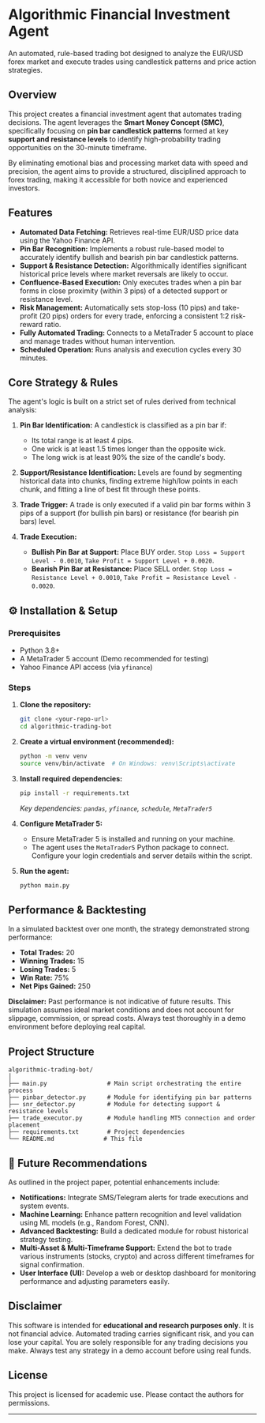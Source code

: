 # Algorithmic Financial Investment Agent

An automated, rule-based trading bot designed to analyze the EUR/USD forex market and execute trades using candlestick patterns and price action strategies.

##  Overview

This project creates a financial investment agent that automates trading decisions. The agent leverages the **Smart Money Concept (SMC)**, specifically focusing on **pin bar candlestick patterns** formed at key **support and resistance levels** to identify high-probability trading opportunities on the 30-minute timeframe.

By eliminating emotional bias and processing market data with speed and precision, the agent aims to provide a structured, disciplined approach to forex trading, making it accessible for both novice and experienced investors.

## Features

*   **Automated Data Fetching:** Retrieves real-time EUR/USD price data using the Yahoo Finance API.
*   **Pin Bar Recognition:** Implements a robust rule-based model to accurately identify bullish and bearish pin bar candlestick patterns.
*   **Support & Resistance Detection:** Algorithmically identifies significant historical price levels where market reversals are likely to occur.
*   **Confluence-Based Execution:** Only executes trades when a pin bar forms in close proximity (within 3 pips) of a detected support or resistance level.
*   **Risk Management:** Automatically sets stop-loss (10 pips) and take-profit (20 pips) orders for every trade, enforcing a consistent 1:2 risk-reward ratio.
*   **Fully Automated Trading:** Connects to a MetaTrader 5 account to place and manage trades without human intervention.
*   **Scheduled Operation:** Runs analysis and execution cycles every 30 minutes.

## Core Strategy & Rules

The agent's logic is built on a strict set of rules derived from technical analysis:

1.  **Pin Bar Identification:** A candlestick is classified as a pin bar if:
    *   Its total range is at least 4 pips.
    *   One wick is at least 1.5 times longer than the opposite wick.
    *   The long wick is at least 90% the size of the candle's body.

2.  **Support/Resistance Identification:** Levels are found by segmenting historical data into chunks, finding extreme high/low points in each chunk, and fitting a line of best fit through these points.

3.  **Trade Trigger:** A trade is only executed if a valid pin bar forms within 3 pips of a support (for bullish pin bars) or resistance (for bearish pin bars) level.

4.  **Trade Execution:**
    *   **Bullish Pin Bar at Support:** Place BUY order. `Stop Loss = Support Level - 0.0010`, `Take Profit = Support Level + 0.0020`.
    *   **Bearish Pin Bar at Resistance:** Place SELL order. `Stop Loss = Resistance Level + 0.0010`, `Take Profit = Resistance Level - 0.0020`.

## ⚙️ Installation & Setup

### Prerequisites

*   Python 3.8+
*   A MetaTrader 5 account (Demo recommended for testing)
*   Yahoo Finance API access (via `yfinance`)

### Steps

1.  **Clone the repository:**
    ```bash
    git clone <your-repo-url>
    cd algorithmic-trading-bot
    ```

2.  **Create a virtual environment (recommended):**
    ```bash
    python -m venv venv
    source venv/bin/activate  # On Windows: venv\Scripts\activate
    ```

3.  **Install required dependencies:**
    ```bash
    pip install -r requirements.txt
    ```
    *Key dependencies: `pandas`, `yfinance`, `schedule`, `MetaTrader5`*

4.  **Configure MetaTrader 5:**
    *   Ensure MetaTrader 5 is installed and running on your machine.
    *   The agent uses the `MetaTrader5` Python package to connect. Configure your login credentials and server details within the script.

5.  **Run the agent:**
    ```bash
    python main.py
    ```

## Performance & Backtesting

In a simulated backtest over one month, the strategy demonstrated strong performance:

*   **Total Trades:** 20
*   **Winning Trades:** 15
*   **Losing Trades:** 5
*   **Win Rate:** 75%
*   **Net Pips Gained:** 250

**Disclaimer:** Past performance is not indicative of future results. This simulation assumes ideal market conditions and does not account for slippage, commission, or spread costs. Always test thoroughly in a demo environment before deploying real capital.

## Project Structure

```
algorithmic-trading-bot/
│
├── main.py                 # Main script orchestrating the entire process
├── pinbar_detector.py      # Module for identifying pin bar patterns
├── snr_detector.py         # Module for detecting support & resistance levels
├── trade_executor.py       # Module handling MT5 connection and order placement
├── requirements.txt        # Project dependencies
└── README.md              # This file
```

## 🔮 Future Recommendations

As outlined in the project paper, potential enhancements include:
*   **Notifications:** Integrate SMS/Telegram alerts for trade executions and system events.
*   **Machine Learning:** Enhance pattern recognition and level validation using ML models (e.g., Random Forest, CNN).
*   **Advanced Backtesting:** Build a dedicated module for robust historical strategy testing.
*   **Multi-Asset & Multi-Timeframe Support:** Extend the bot to trade various instruments (stocks, crypto) and across different timeframes for signal confirmation.
*   **User Interface (UI):** Develop a web or desktop dashboard for monitoring performance and adjusting parameters easily.


## Disclaimer

This software is intended for **educational and research purposes only**. It is not financial advice. Automated trading carries significant risk, and you can lose your capital. You are solely responsible for any trading decisions you make. Always test any strategy in a demo account before using real funds.

## License

This project is licensed for academic use. Please contact the authors for permissions.

---
